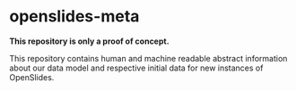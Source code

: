 # openslides-meta

**This repository is only a proof of concept.**

This repository contains human and machine readable abstract information about
our data model and respective initial data for new instances of OpenSlides.
